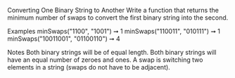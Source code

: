 Converting One Binary String to Another
Write a function that returns the minimum number of swaps to convert the first binary string into the second.

Examples
    minSwaps("1100", "1001") ➞ 1
    minSwaps("110011", "010111") ➞ 1
    minSwaps("10011001", "01100110") ➞ 4

Notes
Both binary strings will be of equal length.
Both binary strings will have an equal number of zeroes and ones.
A swap is switching two elements in a string (swaps do not have to be adjacent).

